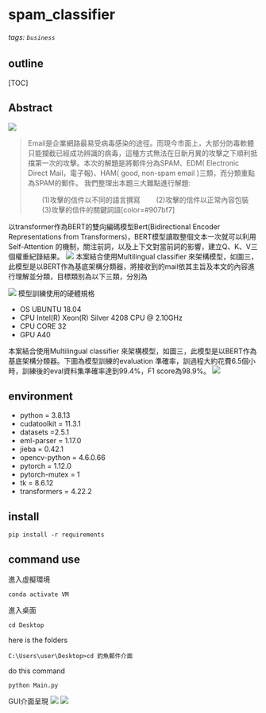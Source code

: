 # spam_classifier

###### tags: `business`

## outline
[TOC]

## Abstract
![](https://i.imgur.com/VfJgFbV.png)


>Email是企業網路最易受病毒感染的途徑。而現今市面上，大部分防毒軟體只能攔截已經成功辨識的病毒，這種方式無法在日新月異的攻擊之下順利抵擋第一次的攻擊。本次的解題是將郵件分為SPAM、EDM( Electronic  Direct  Mail，電子報)、HAM( good,  non-spam  email )三類，而分類重點為SPAM的郵件。
我們整理出本題三大難點進行解題:
>
>&emsp;&emsp;(1)攻擊的信件以不同的語言撰寫
&emsp;&emsp;(2)攻擊的信件以正常內容包裝
&emsp;&emsp;(3)攻擊的信件的關鍵詞語[color=#907bf7]

以transformer作為BERT的雙向編碼模型Bert(Bidirectional  Encoder  Representations  from Transformers)，BERT模型讀取整個文本一次就可以利用Self-Attention 的機制，關注前詞，以及上下文對當前詞的影響，建立Q、K、V三個權重紀錄結果。
![](https://imgur.com/Dfus32m.jpg)
本案結合使用Multilingual classifier 來架構模型，如圖三，此模型是以BERT作為基底架構分類器，將接收到的mail依其主旨及本文的內容進行理解並分類，目標類別為以下三類，分別為

![](https://imgur.com/He6PAYS.jpg)
模型訓練使用的硬體規格
*   OS	UBUNTU 18.04
*   CPU	Intel(R) Xeon(R) Silver 4208 CPU @ 2.10GHz
*   CPU CORE	32
*   GPU	A40


本案結合使用Multilingual classifier 來架構模型，如圖三，此模型是以BERT作為基底架構分類器。下圖為模型訓練的evaluation 準確率，訓過程大約花費6.5個小時，訓練後的eval資料集準確率達到99.4%，F1 score為98.9%。
![](https://imgur.com/kn0AhYX.jpg)
## environment
*   python = 3.8.13
*	cudatoolkit = 11.3.1
*	datasets =2.5.1
*	eml-parser	=	1.17.0
*	jieba	=	0.42.1
*	opencv-python	=	4.6.0.66
*	pytorch	=	1.12.0
*	pytorch-mutex	=	1
*	tk	=	8.6.12
*	transformers	=	4.22.2



## install
``` 
pip install -r requirements
```




## command use
進入虛擬環境
``` 
conda activate VM
```
進入桌面
``` 
cd Desktop
```
here is the folders

``` 
C:\Users\user\Desktop>cd 釣魚郵件介面
```
do this command

```
python Main.py
```
GUI介面呈現
![](https://imgur.com/OyhxCsP.jpg)
![](https://imgur.com/6z6zhvY.jpg)
